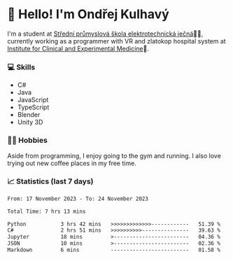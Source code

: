 # 👋 Hello! I'm Ondřej Kulhavý

I'm a student at [Střední průmyslová škola elektrotechnická ječná](https://www.spsejecna.cz/)👨‍🎓, currently working as a programmer with VR and zlatokop hospital system at [Institute for Clinical and Experimental Medicine](https://www.ikem.cz/en/)🏥.

### 💻 Skills
- C#
- Java
- JavaScript
- TypeScript
- Blender
- Unity 3D

### 🏋️‍♂️ Hobbies

Aside from programming, I enjoy going to the gym and running. I also love trying out new coffee places in my free time.

### 📈 Statistics (last 7 days)
<!--START_SECTION:waka-->

```txt
From: 17 November 2023 - To: 24 November 2023

Total Time: 7 hrs 13 mins

Python           3 hrs 42 mins   >>>>>>>>>>>>>------------   51.39 %
C#               2 hrs 51 mins   >>>>>>>>>>---------------   39.63 %
Jupyter          18 mins         >------------------------   04.36 %
JSON             10 mins         >------------------------   02.36 %
Markdown         6 mins          -------------------------   01.58 %
```

<!--END_SECTION:waka-->



